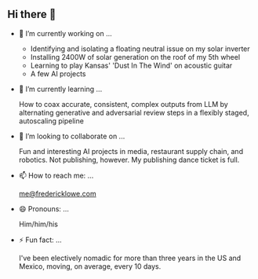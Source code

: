 ## Hi there 👋

- 🔭 I’m currently working on ...

	- Identifying and isolating a floating neutral issue on my solar inverter
	- Installing 2400W of solar generation on the roof of my 5th wheel
	- Learning to play Kansas' 'Dust In The Wind' on acoustic guitar
	- A few AI projects

- 🌱 I’m currently learning ...

	How to coax accurate, consistent, complex outputs from LLM by alternating generative and adversarial review steps in a flexibly staged, autoscaling pipeline

- 👯 I’m looking to collaborate on ...

	Fun and interesting AI projects in media, restaurant supply chain, and robotics. Not publishing, however. My publishing dance ticket is full.

- 📫 How to reach me: ...

	me@fredericklowe.com

- 😄 Pronouns: ...

	Him/him/his

- ⚡ Fun fact: ...

	I've been electively nomadic for more than three years in the US and Mexico, moving, on average, every 10 days.
